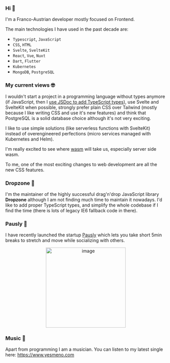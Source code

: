 ### Hi 👋

I'm a Franco-Austrian developer mostly focused on Frontend.

The main technologies I have used in the past decade are:

- `Typescript`, `JavaScript`
- `CSS`, `HTML`
- `Svelte`, `SvelteKit`
- `React`, `Vue`, `Nuxt`
- `Dart`, `Flutter`
- `Kubernetes`
- `MongoDB`, `PostgreSQL`

### My current views 🤓

I wouldn't start a project in a programming language without types anymore (if JavaScript, then I [use JSDoc to add TypeScript types](https://www.pausly.app/blog/full-type-support-with-plain-javascript)), use Svelte and SvelteKit when possible, strongly prefer plain CSS over Tailwind (mostly because I like writing CSS and use it's new features) and think that PostgreSQL is a solid database choice although it's not very exciting.

I like to use simple solutions (like serverless functions with SvelteKit) instead of overengineered perfections (micro services managed with Kubernetes and Helm).

I'm really excited to see where [wasm](https://developer.mozilla.org/en-US/docs/WebAssembly) will take us, especially server side wasm.

To me, one of the most exciting changes to web development are all the new CSS features.

### Dropzone 🎯

I'm the maintainer of the highly successful drag'n'drop JavaScript library **Dropzone** although I am not finding much time to maintain it nowadays. I'd like to add proper TypeScript types, and simplify the whole codebase if I find the time (there is lots of legacy IE6 fallback code in there).

### Pausly 🧘

I have recently launched the startup [Pausly](https://www.pausly.app/) which lets you take short 5min breaks to stretch and move while socializing with others.

<p align="center"><a href="https://www.pausly.app/"><img width="250" alt="image" src="https://github.com/enyo/enyo/assets/133277/6d9c1447-6d03-4bf3-98b3-05c737ff4e4b"></a></p>

### Music 🎤

Apart from programming I am a musician. You can listen to my latest single here: https://www.yesmeno.com
